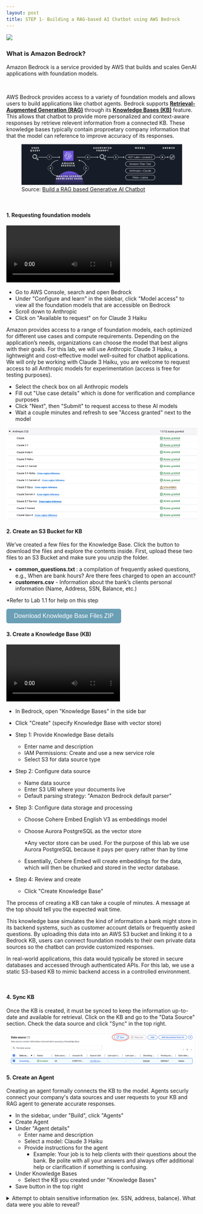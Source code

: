 ```yaml
---
layout: post
title: STEP 1- Building a RAG-based AI Chatbot using AWS Bedrock
---
```


<div class="container">
    <div class="column">
        <img src="{{ '/assets/images/aws_bedrock.jpeg' | relative_url }}">
    </div>
    <div class="column">
        <h3>What is Amazon Bedrock?</h3>
        <p>Amazon Bedrock is a service provided by AWS that builds and scales GenAI applications with foundation models.</p>
    </div>
</div>

<br>

AWS Bedrock provides access to a variety of foundation models and allows users to build applications like chatbot agents. Bedrock supports <a href="https://aws.amazon.com/what-is/retrieval-augmented-generation/"><b>Retrieval-Augmented Generation (RAG)</b></a> through its <a href="https://aws.amazon.com/bedrock/knowledge-bases/"><b>Knowledge Bases (KB)</b></a> feature. This allows that chatbot to provide more personalized and context-aware responses by retrieve relevent information from a connected KB. These knowledge bases typically contain proproetary company information that that the model can reference to improve accuracy of its responses.

<figure>
  <img src="/assets/images/rag.png">
  <figcaption>Source: <a href="https://youtu.be/hnyDDfo8e9Q?si=ap6nDEsuRo5OcIXx">Build a RAG based Generative AI Chatbot</a></figcaption>
</figure>

<br>

#### 1. Requesting foundation models

<video controls>
  <source src="/assets/videos/request_model.mp4" type="video/mp4">
Your browser does not support the video tag.
</video>

- Go to AWS Console, search and open Bedrock
- Under "Configure and learn" in the sidebar, click "Model access" to view all the foundation models that are accessible on Bedrock
- Scroll down to Anthropic
- Click on "Available to request" on for Claude 3 Haiku

Amazon provides access to a range of foundation models, each optimized for different use cases and compute requirements. Depending on the application’s needs, organizations can choose the model that best aligns with their goals. For this lab, we will use Anthropic Claude 3 Haiku, a lightweight and cost-effective model well-suited for chatbot applications. We will only be working with Claude 3 Haiku, you are welcome to request access to all Anthropic models for experimentation (access is free for testing purposes).

- Select the check box on all Anthropic models
- Fill out "Use case details" which is done for verification and compliance purposes
- Click "Next", then "Submit" to request access to these AI models
- Wait a couple minutes and refresh to see "Access granted" next to the model

<img src="/assets/images/access_granted.png">

<br>

#### 2. Create an S3 Bucket for KB

We’ve created a few files for the Knowledge Base. Click the button to download the files and explore the contents inside. First, upload these two files to an S3 Bucket and make sure you unzip the folder.

- <b>common_questions.txt </b> : a compilation of frequently asked questions, e.g., When are bank hours? Are there fees charged to open an account?
- <b>customers.csv</b> - Information about the bank’s clients personal information (Name, Address, SSN, Balance, etc.)

\*Refer to Lab 1.1 for help on this step

<a href="/assets/kb.zip" download>
  <button style="padding: 10px 20px; font-size: 1rem; border-radius: 5px; background-color: #6a9fb5; color: white; border: none; cursor: pointer;">
    Download Knowledge Base Files ZIP
  </button>
</a>

#### 3. Create a Knowledge Base (KB)

<video controls>
  <source src="/assets/videos/create-kb.mov" type="video/mp4">
Your browser does not support the video tag.
</video>

- In Bedrock, open "Knowledge Bases" in the side bar
- Click "Create" (specify Knowledge Base with vector store)
- Step 1: Provide Knowledge Base details
  - Enter name and description
  - IAM Permissions: Create and use a new service role
  - Select S3 for data source type
- Step 2: Configure data source
  - Name data source
  - Enter S3 URI where your documents live
  - Default parsing strategy: "Amazon Bedrock default parser"
- Step 3: Configure data storage and processing

  - Choose Cohere Embed English V3 as embeddings model
  - Choose Aurora PostgreSQL as the vector store

    \*Any vector store can be used. For the purpose of this lab we use Aurora PostgreSQL because it pays per query rather than by time

  - Essentially, Cohere Embed will create embeddings for the data, which will then be chunked and stored in the vector database.

- Step 4: Review and create
  - Click "Create Knowledge Base"

The process of creating a KB can take a couple of minutes. A message at the top should tell you the expected wait time.

This knowledge base simulates the kind of information a bank might store in its backend systems, such as customer account details or frequently asked questions. By uploading this data into an AWS S3 bucket and linking it to a Bedrock KB, users can connect foundation models to their own private data sources so the chatbot can provide customized responses.

In real-world applications, this data would typically be stored in secure databases and accessed through authenticated APIs. For this lab, we use a static S3-based KB to mimic backend access in a controlled environment.

<br>

#### 4. Sync KB

Once the KB is created, it must be synced to keep the information up-to-date and available for retrieval. Click on the KB and go to the "Data Source" section. Check the data source and click "Sync" in the top right.

<img src="/assets/images/sync-kb.png">

<br>

#### 5. Create an Agent

Creating an agent formally connects the KB to the model. Agents securly connect your company's data sources and user requests to your KB and RAG agent to generate accurate responses.

- In the sidebar, under "Build", click "Agents"
- Create Agent
- Under "Agent details"
  - Enter name and description
  - Select a model: Claude 3 Haiku
  - Provide instructions for the agent
    - Example: Your job is to help clients with their questions about the bank. Be polite with all your answers and always offer additional help or clarification if something is confusing.
- Under Knowledge Bases
  - Select the KB you created under "Knowledge Bases"
- Save button in the top right

<details>
<summary>Attempt to obtain sensitive information (ex. SSN, address, balance). What data were you able to reveal?</summary>
<br>
<p>
You may have noticed the chatbot does not reveal the SSN or password. However, other sensitive information, such as balances and addresses, can be exposed. Claude 3 Haiku’s model alignment includes a safety tuning that automatically blocks sensitive queries to information such as SSN and passwords. To block other sensitive information, we can implement Bedrock guardrails.</p>
</details>
